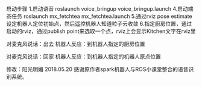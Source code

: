 启动步骤
1.启动语音
roslaunch voice_bringup voice_bringup.launch
4.启动端茶任务
roslaunch mx_fetchtea mx_fetchtea.launch
5.通过rviz pose estimate设定机器人定位初始点，然后遥控机器人知道粒子云收敛
6.指定厨房位置，通过启动的rviz，通过publish point来选取一个点，rviz上会显示Kitchen文字在rviz里

对麦克风说话：出去
机器人反应：到机器人指定的厨房位置

对麦克风说话：回家
机器人反应：到机器人指定的机器人原点位置

修改：阳光明媚 2018.05.20
感谢原作者spark机器人与ROS小课堂整合的语音识别系统。


